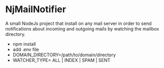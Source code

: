 # NjMailNotifier
A small NodeJs project that install on any mail server in order to send notifications about incoming and outgoing mails by watching the mailbox directory.

- npm install
- add .env file
-   DOMAIN_DIRECTORY=/path/to/domain/directory
-   WATCHER_TYPE= ALL | INDEX | SPAM | SENT
